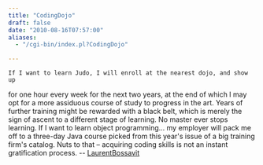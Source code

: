 ```yaml
---
title: "CodingDojo"
draft: false
date: "2010-08-16T07:57:00"
aliases:
  - "/cgi-bin/index.pl?CodingDojo"

---
```

    If I want to learn Judo, I will enroll at the nearest dojo, and show up
for one hour every week for the next two years, at the end of which I
may opt for a more assiduous course of study to progress in the art.
Years of further training might be rewarded with a black belt, which is
merely the sign of ascent to a different stage of learning. No master
ever stops learning. If I want to learn object programming… my employer
will pack me off to a three-day Java course picked from this year's
issue of a big training firm's catalog. Nuts to that – acquiring coding
skills is not an instant gratification process. --
[LaurentBossavit](/people/LaurentBossavit)
